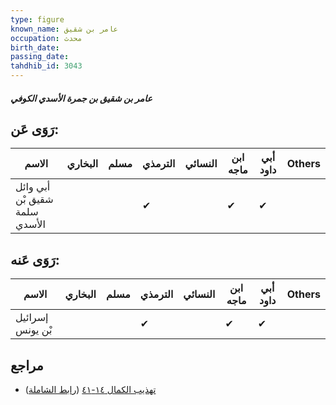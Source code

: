```yaml
---
type: figure
known_name: عامر بن شقيق
occupation: محدث
birth_date:
passing_date:
tahdhib_id: 3043
---
```

##### عامر بن شقيق بن جمرة الأسدي الكوفي

## رَوَى عَن:
| الاسم                         | البخاري | مسلم | الترمذي | النسائي | ابن ماجه | أبي داود | Others |
| ----------------------------- | ------- | ---- | ------- | ------- | -------- | -------- | ------ |
| أبي وائل شقيق بْن سلمة الأسدي |         |      | ✔       |         | ✔        | ✔        |        |
## رَوَى عَنه:
| الاسم            | البخاري | مسلم | الترمذي | النسائي | ابن ماجه | أبي داود | Others |
| ---------------- | ------- | ---- | ------- | ------- | -------- | -------- | ------ |
| إسرائيل بْن يونس |         |      | ✔       |         | ✔        | ✔        |        |
## مراجع
- [تهذيب الكمال ١٤-٤١](obsidian://open?vault=Tahdhib-al-Kamal&file=Figures/٣٠٤٣-عامر%20بن%20شقيق%20بن%20جمرة%20الأسدي%20الكوفي) ([رابط الشاملة](https://shamela.ws/book/3722/6969))
